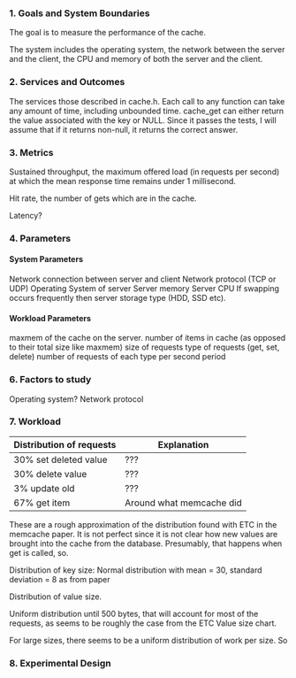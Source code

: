### 1. Goals and System Boundaries

The goal is to measure the performance of the cache.

The system includes the operating system, the network between the server and the client, the CPU and memory of both the server and the client.

### 2. Services and Outcomes

The services those described in cache.h. Each call to any function can take any amount of time, including unbounded time. cache_get can either return the value associated with the key or NULL. Since it passes the tests, I will assume that if it returns non-null, it returns the correct answer.

### 3. Metrics

Sustained throughput, the maximum offered load (in requests per second) at which the mean response time remains under 1 millisecond.

Hit rate, the number of gets which are in the cache.

Latency?

### 4. Parameters

#### System Parameters

Network connection between server and client
Network protocol (TCP or UDP)
Operating System of server
Server memory
Server CPU
If swapping occurs frequently then server storage type (HDD, SSD etc).

#### Workload Parameters

maxmem of the cache on the server.
number of items in cache (as opposed to their total size like maxmem)
size of requests
type of requests (get, set, delete)
number of requests of each type per second period

### 6. Factors to study

Operating system?
Network protocol

### 7. Workload

Distribution of requests | Explanation
--- | ---
30% set deleted value | ???
30% delete value | ???
3% update old | ???
67% get item | Around what memcache did

These are a rough approximation of the distribution found with ETC in the memcache paper. It is not perfect since it is not clear how new values are brought into the cache from the database. Presumably, that happens when get is called, so.

Distribution of key size:
Normal distribution with mean = 30, standard deviation = 8 as from paper

Distribution of value size.

Uniform distribution until 500 bytes, that will account for most of the requests, as seems to be roughly the case from the ETC Value size chart.

For large sizes, there seems to be a uniform distribution of work per size. So


### 8. Experimental Design
